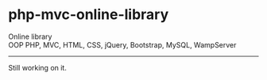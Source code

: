 # php-mvc-online-library
Online library\
OOP PHP, MVC, HTML, CSS, jQuery, Bootstrap, MySQL, WampServer
***
Still working on it.
